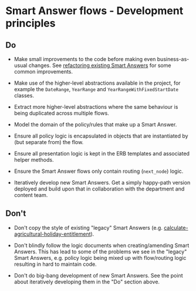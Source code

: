 # Smart Answer flows - Development principles

## Do

* Make small improvements to the code before making even business-as-usual changes. See [refactoring existing Smart Answers](refactoring.md) for some common improvements.

* Make use of the higher-level abstractions available in the project, for example the `DateRange`, `YearRange` and `YearRangeWithFixedStartDate` classes.

* Extract more higher-level abstractions where the same behaviour is being duplicated across multiple flows.

* Model the domain of the policy/rules that make up a Smart Answer.

* Ensure all policy logic is encapsulated in objects that are instantiated by (but separate from) the flow.

* Ensure all presentation logic is kept in the ERB templates and associated helper methods.

* Ensure the Smart Answer flows only contain routing (`next_node`) logic.

* Iteratively develop new Smart Answers. Get a simply happy-path version deployed and build upon that in collaboration with the department and content team.

## Don't

* Don't copy the style of existing "legacy" Smart Answers (e.g. [calculate-agricultural-holiday-entitlement](https://github.com/alphagov/smart-answers/blob/829837f1f738c711985bf3a7a5d1655605637edd/lib/smart_answer_flows/calculate-agricultural-holiday-entitlement.rb)).

* Don't blindly follow the logic documents when creating/amending Smart Answers. This has lead to some of the problems we see in the "legacy" Smart Answers, e.g. policy logic being mixed up with flow/routing logic resulting in hard to maintain code.

* Don't do big-bang development of new Smart Answers. See the point about iteratively developing them in the "Do" section above.
